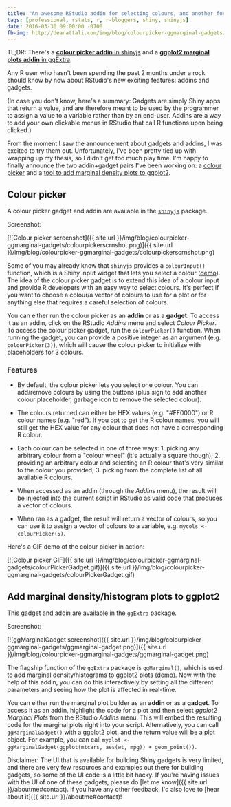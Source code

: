 ```yaml
---
title: "An awesome RStudio addin for selecting colours, and another for adding marginal density plots to ggplot2"
tags: [professional, rstats, r, r-bloggers, shiny, shinyjs]
date: 2016-03-30 09:00:00 -0700
fb-img: http://deanattali.com/img/blog/colourpicker-ggmarginal-gadgets/colourpickerscrnshot.png
---
```


TL;DR: There's a [**colour picker addin** in shinyjs](https://github.com/daattali/shinyjs#colourpicker) and a [**ggplot2 marginal plots addin** in ggExtra](https://github.com/daattali/ggExtra#marginal-plots-rstudio-addingadget).

Any R user who hasn't been spending the past 2 months under a rock should know by now about RStudio's new exciting features: addins and gadgets.

(In case you don't know, here's a summary: Gadgets are simply Shiny apps that return a value, and are therefore meant to be used by the programmer to assign a value to a variable rather than by an end-user.  Addins are a way to add your own clickable menus in RStudio that call R functions upon being clicked.)

From the moment I saw the announcement about gadgets and addins, I was excited to try them out. Unfortunately, I've been pretty tied up with wrapping up my thesis, so I didn't get too much play time.  I'm happy to finally announce the two addin+gadget pairs I've been working on: a [colour picker](#colour-picker) and a [tool to add marginal density plots to ggplot2](#add-marginal-densityhistogram-plots-to-ggplot2).

## Colour picker

A colour picker gadget and addin are available in the [`shinyjs`](https://github.com/daattali/shinyjs) package.

Screenshot:

[![Colour picker screenshot]({{ site.url }}/img/blog/colourpicker-ggmarginal-gadgets/colourpickerscrnshot.png)]({{ site.url }}/img/blog/colourpicker-ggmarginal-gadgets/colourpickerscrnshot.png)

Some of you may already know that `shinyjs` provides a `colourInput()` function, which is a Shiny input widget that lets you select a colour ([demo](http://daattali.com/shiny/colourInput/)).  The idea of the colour picker gadget is to extend this idea of a colour input and provide R developers with an easy way to select colours. It's perfect if you want to choose a colour/a vector of colours to use for a plot or for anything else that requires a careful selection of colours.

You can either run the colour picker as an **addin** or as a **gadget**.  To access it as an addin, click on the RStudio *Addins* menu and select *Colour Picker*. To access the colour picker gadget, run the `colourPicker()` function. When running the gadget, you can provide a positive integer as an argument (e.g. `colourPicker(3)`), which will cause the colour picker to initialize with placeholders for 3 colours.

### Features

- By default, the colour picker lets you select one colour. You can add/remove colours by using the buttons (plus sign to add another colour placeholder, garbage icon to remove the selected colour).

- The colours returned can either be HEX values (e.g. "#FF0000") or R colour names (e.g. "red"). If you opt to get the R colour names, you will still get the HEX value for any colour that does not have a corresponding R colour. 

- Each colour can be selected in one of three ways: 1. picking any arbitrary colour from a "colour wheel" (it's actually a square though); 2. providing an arbitrary colour and selecting an R colour that's very similar to the colour you provided; 3. picking from the complete list of all available R colours.

- When accessed as an addin (through the *Addins* menu), the result will be injected into the current script in RStudio as valid code that produces a vector of colours.
 
- When ran as a gadget, the result will return a vector of colours, so you can use it to assign a vector of colours to a variable, e.g. `mycols <- colourPicker(5)`.


Here's a GIF demo of the colour picker in action:

[![Colour picker GIF]({{ site.url }}/img/blog/colourpicker-ggmarginal-gadgets/colourPickerGadget.gif)]({{ site.url }}/img/blog/colourpicker-ggmarginal-gadgets/colourPickerGadget.gif)

## Add marginal density/histogram plots to ggplot2

This gadget and addin are available in the [`ggExtra`](https://github.com/daattali/ggExtra) package.

Screenshot:

[![ggMarginalGadget screenshot]({{ site.url }}/img/blog/colourpicker-ggmarginal-gadgets/ggmarginal-gadget.png)]({{ site.url }}/img/blog/colourpicker-ggmarginal-gadgets/ggmarginal-gadget.png)

The flagship function of the `ggExtra` package is `ggMarginal()`, which is used to add marginal density/histograms to ggplot2 plots ([demo](http://daattali.com/shiny/ggExtra-ggMarginal-demo/)). Now with the help of this addin, you can do this interactively by setting all the different parameters and seeing how the plot is affected in real-time.

You can either run the marginal plot builder as an **addin** or as a **gadget**.  To access it as an addin, highlight the code for a plot and then select *ggplot2 Marginal Plots* from the RStudio *Addins* menu.  This will embed the resulting code for the marginal plots right into your script. Alternatively, you can call `ggMarginalGadget()` with a ggplot2 plot, and the return value will be a plot object.  For example, you can call `myplot <- ggMarginalGadget(ggplot(mtcars, aes(wt, mpg)) + geom_point())`.

Disclaimer: The UI that is available for building Shiny gadgets is very limited, and there are very few resources and examples out there for building gadgets, so some of the UI code is a little bit hacky. If you're having issues with the UI of one of these gadgets, please do [let me know]({{ site.url }}/aboutme#contact).  If you have any other feedback, I'd also love to [hear about it]({{ site.url }}/aboutme#contact)!
